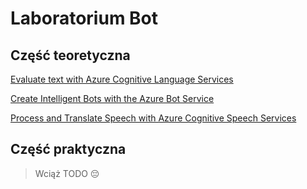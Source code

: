 # Laboratorium Bot

## Część teoretyczna

[Evaluate text with Azure Cognitive Language Services](Evaluate_text_with_azure_cognitive_language_services.md)

[Create Intelligent Bots with the Azure Bot Service](Create_intelligent_bots_with_the_azure_bot_service.md)

[Process and Translate Speech with Azure Cognitive Speech Services](Process_and_translate_speech_with_azure_cognitive_speech_services.md)

## Część praktyczna

> Wciąż TODO 😔

